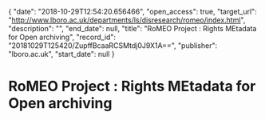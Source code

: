 {
  "date": "2018-10-29T12:54:20.656466", 
  "open_access": true, 
  "target_url": "http://www.lboro.ac.uk/departments/ls/disresearch/romeo/index.html", 
  "description": "", 
  "end_date": null, 
  "title": "RoMEO Project : Rights MEtadata for Open archiving", 
  "record_id": "20181029T125420/ZupffBcaaRCSMtdj0J9X1A==", 
  "publisher": "lboro.ac.uk", 
  "start_date": null
}

# RoMEO Project : Rights MEtadata for Open archiving

